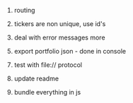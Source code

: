 1.  routing

2.  tickers are non unique, use id's

3.  deal with error messages more

5)  export portfolio json - done in console

7.  test with file:// protocol

8.  update readme

9.  bundle everything in js
